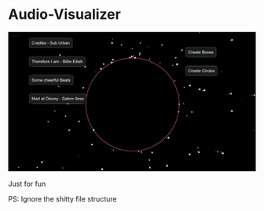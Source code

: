 # Audio-Visualizer


<img src="https://github.com/Aryaholmukhe/Audio-Visualizer/blob/main/Capture.PNG?raw=true" data-canonical-src="https://github.com/Aryaholmukhe/Audio-Visualizer/blob/main/Capture.PNG?raw=true" width="550" />

Just for fun

PS: Ignore the shitty file structure
